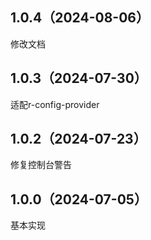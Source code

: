 ## 1.0.4（2024-08-06）
修改文档
## 1.0.3（2024-07-30）
适配r-config-provider
## 1.0.2（2024-07-23）
修复控制台警告
## 1.0.0（2024-07-05）
基本实现
